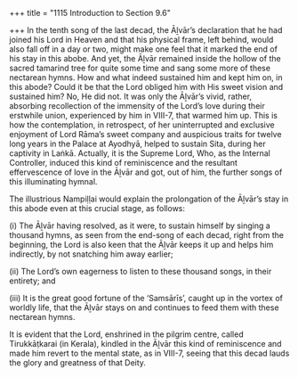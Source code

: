 +++
title = "1115 Introduction to Section 9.6"

+++
In the tenth song of the last decad, the Āḻvār’s declaration that he had joined his Lord in Heaven and that his physical frame, left behind, would also fall off in a day or two, might make one feel that it marked the end of his stay in this abobe. And yet, the Āḻvār remained inside the hollow of the sacred tamarind tree for quite some time and sang some more of these nectarean hymns. How and what indeed sustained him and kept him on, in this abode? Could it be that the Lord obliged him with His sweet vision and sustained him? No, He did not. It was only the Āḻvār’s vivid, rather, absorbing recollection of the immensity of the Lord’s love during their erstwhile union, experienced by him in VIII-7, that warmed him up. This is how the contemplation, in retrospect, of her uninterrupted and exclusive enjoyment of Lord Rāma’s sweet company and auspicious traits for twelve long years in the Palace at Ayodhyā, helped to sustain Sita, during her captivity in Laṅkā. Actually, it is the Supreme Lord, Who, as the Internal Controller, induced this kind of reminiscence and the resultant effervescence of love in the Āḻvār and got, out of him, the further songs of this illuminating hymnal.

The illustrious Nampiḷḷai would explain the prolongation of the Āḻvār’s stay in this abode even at this crucial stage, as follows:

\(i\) The Āḻvār having resolved, as it were, to sustain himself by singing a thousand hymns, as seen from the end-song of each decad, right from the beginning, the Lord is also keen that the Āḻvār keeps it up and helps him indirectly, by not snatching him away earlier;

\(ii\) The Lord’s own eagerness to listen to these thousand songs, in their entirety; and

\(iii\) It is the great good fortune of the ‘Samsārīs’, caught up in the vortex of worldly life, that the Āḻvār stays on and continues to feed them with these nectarean hymns.

It is evident that the Lord, enshrined in the pilgrim centre, called Tirukkāṭkarai (in Kerala), kindled in the Āḻvār this kind of reminiscence and made him revert to the mental state, as in VIII-7, seeing that this decad lauds the glory and greatness of that Deity.


